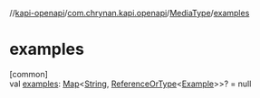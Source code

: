 //[kapi-openapi](../../../index.md)/[com.chrynan.kapi.openapi](../index.md)/[MediaType](index.md)/[examples](examples.md)

# examples

[common]\
val [examples](examples.md): [Map](https://kotlinlang.org/api/latest/jvm/stdlib/kotlin.collections/-map/index.html)&lt;[String](https://kotlinlang.org/api/latest/jvm/stdlib/kotlin/-string/index.html), [ReferenceOrType](../-reference-or-type/index.md)&lt;[Example](../-example/index.md)&gt;&gt;? = null
